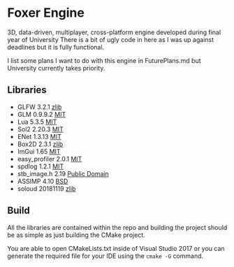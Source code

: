 # Foxer Engine
3D, data-driven, multiplayer, cross-platform engine developed during final year of University
There is a bit of ugly code in here as I was up against deadlines but it is fully functional.

I list some plans I want to do with this engine in FuturePlans.md but University currently takes priority.

## Libraries
- GLFW 3.2.1 [zlib](http://www.glfw.org/license.html)
- GLM 0.9.9.2 [MIT](https://github.com/g-truc/glm/blob/master/manual.md#section0)
- Lua 5.3.5 [MIT](https://www.lua.org/license.html)
- Sol2 2.20.3 [MIT](https://sol2.readthedocs.io/en/latest/licenses.html)
- ENet 1.3.13 [MIT](http://enet.bespin.org/License.html)
- Box2D 2.3.1 [zlib](https://github.com/erincatto/Box2D/blob/master/LICENSE)
- ImGui 1.65 [MIT](https://github.com/ocornut/imgui/blob/master/LICENSE.txt)
- easy_profiler 2.0.1 [MIT](https://github.com/yse/easy_profiler/blob/develop/LICENSE.MIT)
- spdlog 1.2.1 [MIT](https://github.com/gabime/spdlog/blob/v1.x/LICENSE)
- stb_image.h 2.19 [Public Domain](https://github.com/nothings/stb/blob/master/docs/why_public_domain.md)
- ASSIMP 4.10 [BSD](https://github.com/assimp/assimp/blob/master/LICENSE)
- soloud 20181119 [zlib](https://github.com/jarikomppa/soloud/blob/master/LICENSE)

## Build
All the libraries are contained within the repo and building the project
should be as simple as just building the CMake project.

You are able to open CMakeLists.txt inside of Visual Studio 2017 or you
can generate the required file for your IDE using the `cmake -G` command.
